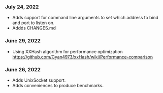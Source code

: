 ### July 24, 2022
- Adds support for command line arguments to set which address to bind and port to listen on.
- Addds CHANGES.md

### June 29, 2022
- Using XXHash algorithm for performance optimization https://github.com/Cyan4973/xxHash/wiki/Performance-comparison

### June 26, 2022
- Adds UnixSocket support.
- Adds conveniences to produce benchmarks.
